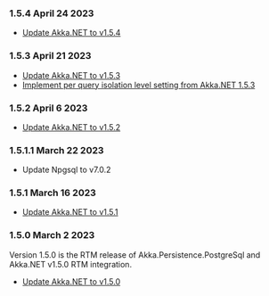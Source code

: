 ### 1.5.4 April 24 2023 ###

* [Update Akka.NET to v1.5.4](https://github.com/akkadotnet/akka.net/releases/tag/1.5.4)

### 1.5.3 April 21 2023 ###

* [Update Akka.NET to v1.5.3](https://github.com/akkadotnet/akka.net/releases/tag/1.5.3)
* [Implement per query isolation level setting from Akka.NET 1.5.3](https://github.com/akkadotnet/Akka.Persistence.PostgreSql/pull/198)

### 1.5.2 April 6 2023 ###

* [Update Akka.NET to v1.5.2](https://github.com/akkadotnet/akka.net/releases/tag/1.5.2)

### 1.5.1.1 March 22 2023 ###

* Update Npgsql to v7.0.2

### 1.5.1 March 16 2023 ###

* [Update Akka.NET to v1.5.1](https://github.com/akkadotnet/akka.net/releases/tag/1.5.1)

### 1.5.0 March 2 2023 ###

Version 1.5.0 is the RTM release of Akka.Persistence.PostgreSql and Akka.NET v1.5.0 RTM integration.

* [Update Akka.NET to v1.5.0](https://github.com/akkadotnet/akka.net/releases/tag/1.5.0)

